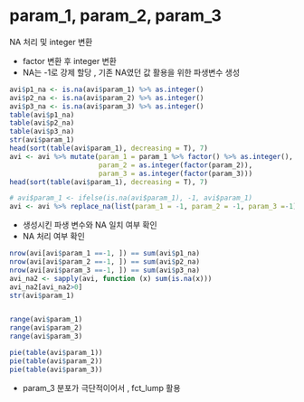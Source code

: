 
# param_1, param_2, param_3

NA 처리 및 integer 변환
* factor 변환 후 integer 변환
* NA는 -1로 강제 할당 , 기존 NA였던 값 활용을 위한 파생변수 생성

```R
avi$p1_na <- is.na(avi$param_1) %>% as.integer()
avi$p2_na <- is.na(avi$param_2) %>% as.integer()
avi$p3_na <- is.na(avi$param_3) %>% as.integer()
table(avi$p1_na)
table(avi$p2_na)
table(avi$p3_na)
str(avi$param_1)
head(sort(table(avi$param_1), decreasing = T), 7)
avi <- avi %>% mutate(param_1 = param_1 %>% factor() %>% as.integer(),
                      param_2 = as.integer(factor(param_2)),
                      param_3 = as.integer(factor(param_3)))
head(sort(table(avi$param_1), decreasing = T), 7)

# avi$param_1 <- ifelse(is.na(avi$param_1), -1, avi$param_1)
avi <- avi %>% replace_na(list(param_1 = -1, param_2 = -1, param_3 =-1))
```

* 생성시킨 파생 변수와 NA 일치 여부 확인
* NA 처리 여부 확인
```R
nrow(avi[avi$param_1 ==-1, ]) == sum(avi$p1_na)
nrow(avi[avi$param_2 ==-1, ]) == sum(avi$p2_na)
nrow(avi[avi$param_3 ==-1, ]) == sum(avi$p3_na)
avi_na2 <- sapply(avi, function (x) sum(is.na(x)))
avi_na2[avi_na2>0]
str(avi$param_1)
```

```R

range(avi$param_1)
range(avi$param_2)
range(avi$param_3)
```

```R
pie(table(avi$param_1))
pie(table(avi$param_2))
pie(table(avi$param_3))
```

* param_3 분포가 극단적이어서 , fct_lump 활용

